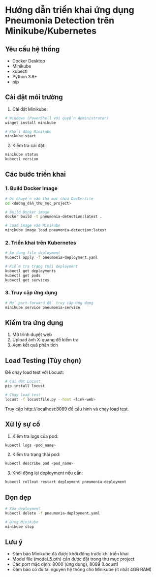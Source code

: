 # Hướng dẫn triển khai ứng dụng Pneumonia Detection trên Minikube/Kubernetes

## Yêu cầu hệ thống

- Docker Desktop
- Minikube
- kubectl
- Python 3.8+
- pip

## Cài đặt môi trường

1. Cài đặt Minikube:
```bash
# Windows (PowerShell với quyền Administrator)
winget install minikube

# Khởi động Minikube
minikube start
```

2. Kiểm tra cài đặt:
```bash
minikube status
kubectl version
```

## Các bước triển khai

### 1. Build Docker Image

```bash
# Di chuyển vào thư mục chứa Dockerfile
cd <đường_dẫn_thư_mục_project>

# Build Docker image
docker build -t pneumonia-detection:latest .

# Load image vào Minikube
minikube image load pneumonia-detection:latest
```

### 2. Triển khai trên Kubernetes

```bash
# Áp dụng file deployment
kubectl apply -f pneumonia-deployment.yaml

# Kiểm tra trạng thái deployment
kubectl get deployments
kubectl get pods
kubectl get services
```

### 3. Truy cập ứng dụng

```bash
# Mở port-forward để truy cập ứng dụng
minikube service pneumonia-service
```

## Kiểm tra ứng dụng

1. Mở trình duyệt web  
2. Upload ảnh X-quang để kiểm tra
3. Xem kết quả phân tích

## Load Testing (Tùy chọn)

Để chạy load test với Locust:

```bash
# Cài đặt Locust
pip install locust

# Chạy load test
locust -f locustfile.py --host <link-web>
```

Truy cập http://localhost:8089 để cấu hình và chạy load test.

## Xử lý sự cố

1. Kiểm tra logs của pod:
```bash
kubectl logs <pod_name>
```

2. Kiểm tra trạng thái pod:
```bash
kubectl describe pod <pod_name>
```

3. Khởi động lại deployment nếu cần:
```bash
kubectl rollout restart deployment pneumonia-deployment
```

## Dọn dẹp

```bash
# Xóa deployment
kubectl delete -f pneumonia-deployment.yaml

# Dừng Minikube
minikube stop
```

## Lưu ý

- Đảm bảo Minikube đã được khởi động trước khi triển khai
- Model file (model_5.pth) cần được đặt trong thư mục project
- Các port mặc định: 8000 (ứng dụng), 8089 (Locust)
- Đảm bảo có đủ tài nguyên hệ thống cho Minikube (ít nhất 4GB RAM) 
